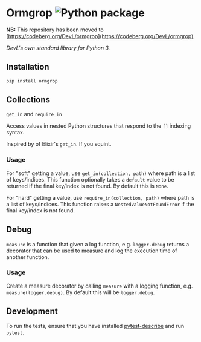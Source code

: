 # Ormgrop ![Python package](https://github.com/DevL/ormgrop/workflows/Python%20package/badge.svg)

**NB:** This repository has been moved to [https://codeberg.org/DevL/ormgrop](https://codeberg.org/DevL/ormgrop).

_DevL's own standard library for Python 3._

## Installation

```sh
pip install ormgrop
```

## Collections

`get_in` and `require_in`

Access values in nested Python structures that respond to the `[]` indexing syntax.

Inspired by of Elixir's `get_in`. If you squint.

### Usage

For "soft" getting a value, use `get_in(collection, path)` where path is a list of keys/indices. This function optionally takes a `default` value to be returned if the final key/index is not found. By default this is `None`.

For "hard" getting a value, use `require_in(collection, path)` where path is a list of keys/indices. This function raises a `NestedValueNotFoundError` if the final key/index is not found.

## Debug

`measure` is a function that given a log function, e.g. `logger.debug` returns a decorator that can be used to measure and log the execution time of another function.

### Usage

Create a measure decorator by calling `measure` with a logging function, e.g. `measure(logger.debug)`. By default this will be `logger.debug`.

## Development

To run the tests, ensure that you have installed [pytest-describe](https://pypi.org/project/pytest-describe) and run `pytest`.
